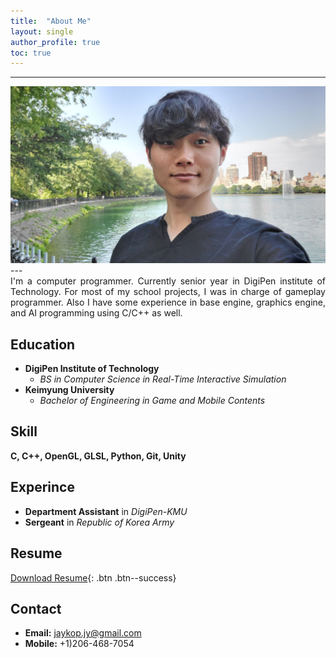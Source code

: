 ```yaml
---
title:  "About Me"
layout: single
author_profile: true
toc: true
---
```

  
---
<div style="text-align:center">
    <a href="/assets/images/face.png"><img src="/assets/images/face.jpg"></a>
</div>
---
<div style="text-align: justify"> I'm a computer programmer. Currently senior year in DigiPen institute of Technology. For most of my school projects, I was in charge of gameplay programmer. Also I have some experience in base engine, graphics engine, and AI programming using C/C++ as well.   </div>
  
Education
---
* **DigiPen Institute of Technology**
    * *BS in Computer Science in Real-Time Interactive Simulation*  
* **Keimyung University**
    * *Bachelor of Engineering in Game and Mobile Contents*
  
Skill
---
**C, C++, OpenGL, GLSL, Python, Git, Unity**

Experince
---
* **Department Assistant** in *DigiPen-KMU*  
* **Sergeant** in *Republic of Korea Army*

Resume
---
[Download Resume](download/Resume-JuyongJeong.pdf){: .btn .btn--success}  

Contact
---
* **Email:** jaykop.jy@gmail.com  
* **Mobile:** +1)206-468-7054
  
<!-- [Facebook](#https://www.facebook.com/jaykop.jy/){: .btn .btn--facebook}
[LinkedIn](#https://www.linkedin.com/in/juyong-jeong/){: .btn .btn--linkedin}
[Github](#https://github.com/jaykop/){: .btn .btn--dark} -->
  
